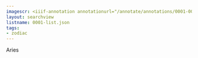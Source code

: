 ```yaml
---
imagescr: <iiif-annotation annotationurl="/annotate/annotations/0001-005.json" styling="image_only:true"></iiif-annotation>
layout: searchview
listname: 0001-list.json
tags:
- zodiac
---
```

Aries